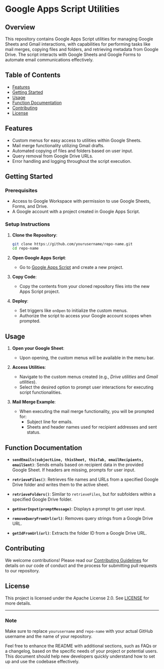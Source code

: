 # Google Apps Script Utilities

## Overview

This repository contains Google Apps Script utilities for managing Google Sheets and Gmail interactions, with capabilities for performing tasks like mail merges, copying files and folders, and retrieving metadata from Google Drive. The script interacts with Google Sheets and Google Forms to automate email communications effectively.

## Table of Contents
- [Features](#features)
- [Getting Started](#getting-started)
- [Usage](#usage)
- [Function Documentation](#function-documentation)
- [Contributing](#contributing)
- [License](#license)

## Features
- Custom menus for easy access to utilities within Google Sheets.
- Mail merge functionality utilizing Gmail drafts.
- Automated copying of files and folders based on user input.
- Query removal from Google Drive URLs.
- Error handling and logging throughout the script execution.

## Getting Started

### Prerequisites
- Access to Google Workspace with permission to use Google Sheets, Forms, and Drive.
- A Google account with a project created in Google Apps Script.

### Setup Instructions
1. **Clone the Repository**:
   ```bash
   git clone https://github.com/yourusername/repo-name.git
   cd repo-name
   ```

2. **Open Google Apps Script**:
   - Go to [Google Apps Script](https://script.google.com/) and create a new project.

3. **Copy Code**:
   - Copy the contents from your cloned repository files into the new Apps Script project.

4. **Deploy**:
   - Set triggers like `onOpen` to initialize the custom menus.
   - Authorize the script to access your Google account scopes when prompted.

## Usage

1. **Open your Google Sheet**:
   - Upon opening, the custom menus will be available in the menu bar.
   
2. **Access Utilities**:
   - Navigate to the custom menus created (e.g., *Drive utilities* and *Gmail utilities*).
   - Select the desired option to prompt user interactions for executing script functionalities.

3. **Mail Merge Example**:
   - When executing the mail merge functionality, you will be prompted for:
     - Subject line for emails.
     - Sheets and header names used for recipient addresses and sent status.

## Function Documentation

- **`sendEmails(subjectLine, thisSheet, thisTab, emailRecipients, emailSent)`**: Sends emails based on recipient data in the provided Google Sheet. If headers are missing, prompts for user input.

- **`retrieveFiles()`**: Retrieves file names and URLs from a specified Google Drive folder and writes them to the active sheet.

- **`retrieveFolders()`**: Similar to `retrieveFiles`, but for subfolders within a specified Google Drive folder.

- **`getUserInput(promptMessage)`**: Displays a prompt to get user input.

- **`removeQueryFromUrl(url)`**: Removes query strings from a Google Drive URL.

- **`getIdFromUrl(url)`**: Extracts the folder ID from a Google Drive URL.

## Contributing

We welcome contributions! Please read our [Contributing Guidelines](CONTRIBUTING.md) for details on our code of conduct and the process for submitting pull requests to our repository.

## License

This project is licensed under the Apache License 2.0. See [LICENSE](LICENSE) for more details.

---

### Note
Make sure to replace `yourusername` and `repo-name` with your actual GitHub username and the name of your repository.

Feel free to enhance the README with additional sections, such as FAQs or a changelog, based on the specific needs of your project or potential users. This document should help new developers quickly understand how to set up and use the codebase effectively.